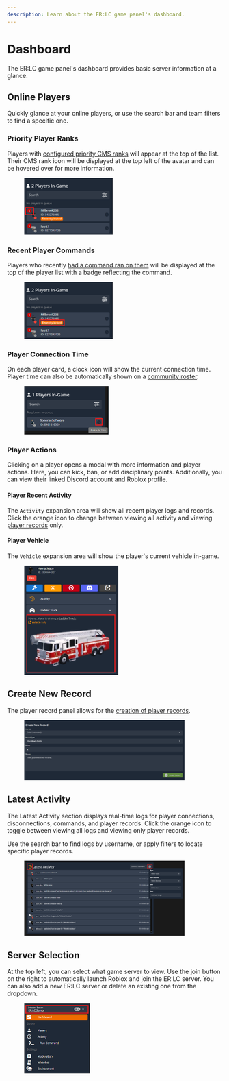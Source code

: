 ```yaml
---
description: Learn about the ER:LC game panel's dashboard.
---
```


# Dashboard

The ER:LC game panel's dashboard provides basic server information at a glance.

## Online Players

Quickly glance at your online players, or use the search bar and team filters to find a specific one.

### Priority Player Ranks

Players with [configured priority CMS ranks](moderation.md#priority-player-list) will appear at the top of the list. Their CMS rank icon will be displayed at the top left of the avatar and can be hovered over for more information.

<figure><img src="../../../.gitbook/assets/image (9).png" alt="" width="207"><figcaption></figcaption></figure>

### Recent Player Commands

Players who recently [had a command ran on them](command-palette.md) will be displayed at the top of the player list with a badge reflecting the command.

<figure><img src="../../../.gitbook/assets/image (10).png" alt="" width="207"><figcaption></figcaption></figure>

### Player Connection Time

On each player card, a clock icon will show the current connection time. Player time can also be automatically shown on a [community roster](cms-integrations.md#roster-activity-time).

<figure><img src="../../../.gitbook/assets/image (8).png" alt="" width="198"><figcaption></figcaption></figure>

### Player Actions

Clicking on a player opens a modal with more information and player actions. Here, you can kick, ban, or add disciplinary points. Additionally, you can view their linked Discord account and Roblox profile.

#### Player Recent Activity

The `Activity` expansion area will show all recent player logs and records. Click the orange icon to change between viewing all activity and viewing [player records](player-records.md) only.

#### Player Vehicle

The `Vehicle` expansion area will show the player's current vehicle in-game.

<figure><img src="../../../.gitbook/assets/image (12).png" alt="" width="220"><figcaption></figcaption></figure>

## Create New Record

The player record panel allows for the [creation of player records](player-records.md).

<figure><img src="../../../.gitbook/assets/image (15).png" alt="" width="375"><figcaption></figcaption></figure>

## Latest Activity

The Latest Activity section displays real-time logs for player connections, disconnections, commands, and player records. Click the orange icon to toggle between viewing all logs and viewing only player records.

Use the search bar to find logs by username, or apply filters to locate specific player records.

<figure><img src="../../../.gitbook/assets/image (14).png" alt="" width="375"><figcaption></figcaption></figure>

## Server Selection

At the top left, you can select what game server to view. Use the join button on the right to automatically launch Roblox and join the ER:LC server. You can also add a new ER:LC server or delete an existing one from the dropdown.

<figure><img src="../../../.gitbook/assets/image (13).png" alt="" width="153"><figcaption></figcaption></figure>

